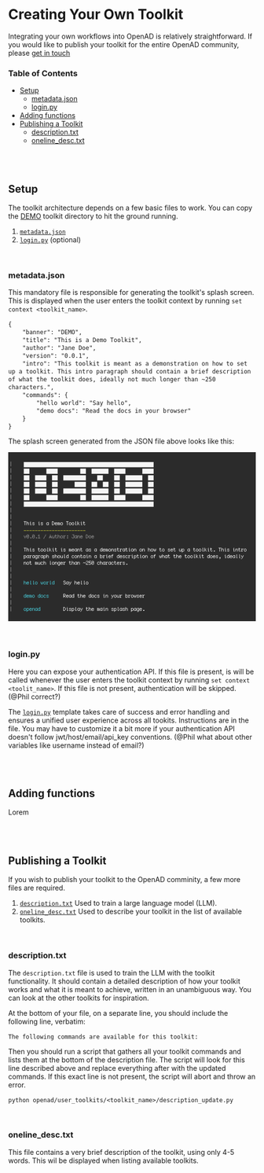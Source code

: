 # Creating Your Own Toolkit <!-- omit from toc -->

Integrating your own workflows into OpenAD is relatively straightforward. If you would like to publish your toolkit for the entire OpenAD community, please [get in touch](https://acceleratedscience.github.io/openad-docs/about.html)

### Table of Contents <!-- omit from toc -->
- [Setup](#setup)
  - [metadata.json](#metadatajson)
  - [login.py](#loginpy)
- [Adding functions](#adding-functions)
- [Publishing a Toolkit](#publishing-a-toolkit)
  - [description.txt](#descriptiontxt)
  - [oneline\_desc.txt](#oneline_desctxt)

<br><br>

## Setup

The toolkit architecture depends on a few basic files to work. You can copy the [DEMO](./DEMO) toolkit directory to hit the ground running.


1. [`metadata.json`](#metadatajson)
2. [`login.py`](#loginpy) (optional)

<br>

### metadata.json

This mandatory file is responsible for generating the toolkit's splash screen. This is displayed when the user enters the toolkit context by running `set context <toolkit_name>`.

    {
        "banner": "DEMO",
        "title": "This is a Demo Toolkit",
        "author": "Jane Doe",
        "version": "0.0.1",
        "intro": "This toolkit is meant as a demonstration on how to set up a toolkit. This intro paragraph should contain a brief description of what the toolkit does, ideally not much longer than ~250 characters.",
        "commands": {
            "hello world": "Say hello",
            "demo docs": "Read the docs in your browser"
        }
    }

The splash screen generated from the JSON file above looks like this:

![demo-splash-page](readme/demo-splash.png)

<br>

### login.py

Here you can expose your authentication API. If this file is present, is will be called whenever the user enters the toolkit context by running `set context <toolit_name>`. If this file is not present, authentication will be skipped. (@Phil correct?)

The [`login.py`](./DEMO/login.py) template takes care of success and error handling and ensures a unified user experience across all tookits. Instructions are in the file. You may have to customize it a bit more if your authentication API doesn't follow jwt/host/email/api_key conventions. (@Phil what about other variables like username instead of email?)

<br><br>

## Adding functions

Lorem

<br><br>

## Publishing a Toolkit

If you wish to publish your toolkit to the OpenAD comminity, a few more files are required.
1. [`description.txt`](descriptiontxt) Used to train a large language model (LLM).
2. [`oneline_desc.txt`](oneline_desctxt) Used to describe your toolkit in the list of available toolkits.

<br>

### description.txt

The `description.txt` file is used to train the LLM with the toolkit functionality. It should contain a detailed description of how your toolkit works and what it is meant to achieve, written in an unambiguous way. You can look at the other toolkits for inspiration.

At the bottom of your file, on a separate line, you should include the following line, verbatim:

    The following commands are available for this toolkit:

Then you should run a script that gathers all your toolkit commands and lists them at the bottom of the description file. The script will look for this line described above and replace everything after with the updated commands. If this exact line is not present, the script will abort and throw an error.

    python openad/user_toolkits/<toolkit_name>/description_update.py

<br>

### oneline_desc.txt

This file contains a very brief description of the toolkit, using only 4-5 words. This wil be displayed when listing available toolkits.